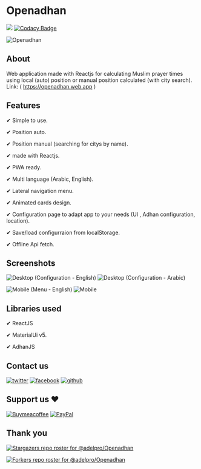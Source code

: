 # Openadhan

![](https://komarev.com/ghpvc/?username=adelpro&style=flat-squar&color=brightgreen)
[![Codacy Badge](https://app.codacy.com/project/badge/Grade/7c9642bd9f1f403b862237cdc1ba2731)](https://www.codacy.com/gh/adelpro/Openadhan/dashboard?utm_source=github.com&utm_medium=referral&utm_content=adelpro/Openadhan&utm_campaign=Badge_Grade)

![Openadhan](https://openadhan.web.app/images/512x512.png)

## About

Web application made with Reactjs for calculating Muslim prayer times using local (auto) position or manual position calculated (with city search).
Link: ( <https://openadhan.web.app> )

## Features

✔ Simple to use.

✔ Position auto.

✔ Position manual (searching for citys by name).

✔ made with Reactjs.

✔ PWA ready.

✔ Multi language (Arabic, English).

✔ Lateral navigation menu.

✔ Animated cards design.

✔ Configuration page to adapt app to your needs (UI , Adhan configuration, location).

✔ Save/load configurraion from localStorage.

✔ Offline Api fetch.

## Screenshots

![Desktop (Configuration - English)](https://i.imgur.com/jf7kjDNl.png)
![Desktop (Configuration - Arabic)](https://i.imgur.com/UV6x1Ppl.png)

![Mobile (Menu - English)](https://i.imgur.com/2t2dUNjl.png)
![Mobile](https://i.imgur.com/70mASAHl.png?1)

## Libraries used

✔ ReactJS

✔ MaterialUi v5.

✔ AdhanJS

## Contact us

[![twitter][1.1]][1]
[![facebook][2.1]][2]
[![github][3.1]][3]

## Support us ❤️

[![Buymeacoffee](https://badgen.net/badge/icon/buymeacoffee?icon=buymeacoffee&label)](https://www.buymeacoffee.com/Adel.benyahia/)
[![PayPal](https://badgen.net/badge/icon/PayPal?icon=https://simpleicons.now.sh/paypal/fff&label)](https://www.paypal.com/paypalme/adelbenyahia)

## Thank you

[![Stargazers repo roster for @adelpro/Openadhan](https://reporoster.com/stars/adelpro/Openadhan)](https://github.com/adelpro/Openadhan/stargazers)

[![Forkers repo roster for @adelpro/Openadhan](https://reporoster.com/forks/adelpro/Openadhan)](https://github.com/adelpro/Openadhan/network/members)

[1.1]: http://i.imgur.com/tXSoThF.png "twitter icon with padding"
[2.1]: http://i.imgur.com/P3YfQoD.png "facebook icon with padding"
[3.1]: http://i.imgur.com/0o48UoR.png "github icon with padding"
[1]: https://www.twitter.com/adelpro
[2]: https://www.facebook.com/wathakker.wakf
[3]: https://github.com/adelpro/Openadhan
